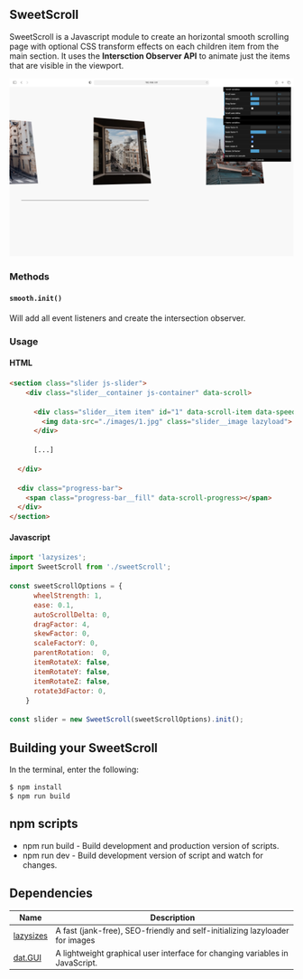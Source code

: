 ## SweetScroll

SweetScroll is a Javascript module to create an horizontal smooth scrolling page with optional CSS transform effects on each children item from the main section. It uses the __Intersction Observer API__ to animate just the items that are visible in the viewport.

![alt text](https://raw.githubusercontent.com/guisopo/sweetScroll/main/src/images/screenshot.png "Slider screenshot")

### Methods

#### `smooth.init()`

Will add all event listeners and create the intersection observer.

### Usage

#### HTML
```html
<section class="slider js-slider">
    <div class="slider__container js-container" data-scroll>

      <div class="slider__item item" id="1" data-scroll-item data-speed="0.0">
        <img data-src="./images/1.jpg" class="slider__image lazyload">
      </div>
      
      [...]
      
  </div>
  
  <div class="progress-bar">
    <span class="progress-bar__fill" data-scroll-progress></span>
  </div>
</section>
```
#### Javascript
```javascript
import 'lazysizes';
import SweetScroll from './sweetScroll';

const sweetScrollOptions = {
      wheelStrength: 1,
      ease: 0.1,
      autoScrollDelta: 0,
      dragFactor: 4,
      skewFactor: 0,
      scaleFactorY: 0,
      parentRotation:  0,
      itemRotateX: false,
      itemRotateY: false,
      itemRotateZ: false,
      rotate3dFactor: 0,
    }

const slider = new SweetScroll(sweetScrollOptions).init();
```


## Building your SweetScroll

In the terminal, enter the following:

```
$ npm install
$ npm run build
```

## npm scripts

- npm run build - Build development and production version of scripts.
- npm run dev - Build development version of script and watch for changes.

## Dependencies

| Name             | Description                                                        |
| ---------------- | ------------------------------------------------------------------ |
| [lazysizes] | A fast (jank-free), SEO-friendly and self-initializing lazyloader for images |
| [dat.GUI] | A lightweight graphical user interface for changing variables in JavaScript. |

[instance events]: #instance-events
[lazysizes]: https://github.com/aFarkas/lazysizes
[dat.GUI]: https://github.com/dataarts/dat.gui
